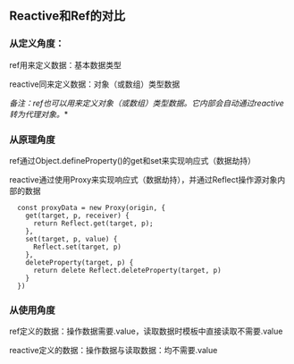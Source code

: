 ## Reactive和Ref的对比

### 从定义角度：

ref用来定义数据：基本数据类型

reactive同来定义数据：对象（或数组）类型数据

**备注：ref也可以用来定义对象（或数组）类型数据*。它内部会自动通过reactive转为代理对象。**

### 从原理角度

ref通过Object.defineProperty()的get和set来实现响应式（数据劫持）

reactive通过使用Proxy来实现响应式（数据劫持），并通过Reflect操作源对象内部的数据

```
  const proxyData = new Proxy(origin, {
    get(target, p, receiver) {
      return Reflect.get(target, p);
    },
    set(target, p, value) {
      Reflect.set(target, p)
    },
    deleteProperty(target, p) {
      return delete Reflect.deleteProperty(target, p)
    }
  })
```



### 从使用角度

ref定义的数据：操作数据需要.value，读取数据时模板中直接读取不需要.value

reactive定义的数据：操作数据与读取数据：均不需要.value

